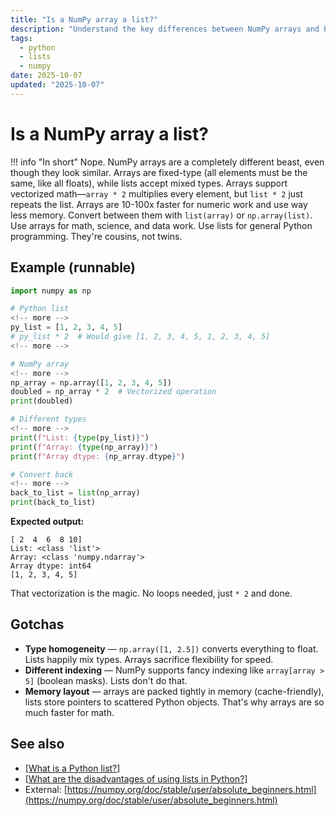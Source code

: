 ```yaml
---
title: "Is a NumPy array a list?"
description: "Understand the key differences between NumPy arrays and Python lists: performance, types, and when to use each."
tags:
  - python
  - lists
  - numpy
date: 2025-10-07
updated: "2025-10-07"
---
```


# Is a NumPy array a list?
<!-- more -->

!!! info "In short"
    Nope. NumPy arrays are a completely different beast, even though they look similar. Arrays are fixed-type (all elements must be the same, like all floats), while lists accept mixed types. Arrays support vectorized math—`array * 2` multiplies every element, but `list * 2` just repeats the list. Arrays are 10-100x faster for numeric work and use way less memory. Convert between them with `list(array)` or `np.array(list)`. Use arrays for math, science, and data work. Use lists for general Python programming. They're cousins, not twins.

## Example (runnable)

```python
import numpy as np

# Python list
<!-- more -->
py_list = [1, 2, 3, 4, 5]
# py_list * 2  # Would give [1, 2, 3, 4, 5, 1, 2, 3, 4, 5]
<!-- more -->

# NumPy array
<!-- more -->
np_array = np.array([1, 2, 3, 4, 5])
doubled = np_array * 2  # Vectorized operation
print(doubled)

# Different types
<!-- more -->
print(f"List: {type(py_list)}")
print(f"Array: {type(np_array)}")
print(f"Array dtype: {np_array.dtype}")

# Convert back
<!-- more -->
back_to_list = list(np_array)
print(back_to_list)
```

**Expected output:**
```
[ 2  4  6  8 10]
List: <class 'list'>
Array: <class 'numpy.ndarray'>
Array dtype: int64
[1, 2, 3, 4, 5]
```

That vectorization is the magic. No loops needed, just `* 2` and done.

## Gotchas

* **Type homogeneity** — `np.array([1, 2.5])` converts everything to float. Lists happily mix types. Arrays sacrifice flexibility for speed.
* **Different indexing** — NumPy supports fancy indexing like `array[array > 5]` (boolean masks). Lists don't do that.
* **Memory layout** — arrays are packed tightly in memory (cache-friendly), lists store pointers to scattered Python objects. That's why arrays are so much faster for math.

## See also

* [[What is a Python list?]](./what-is-a-python-list.md)
* [[What are the disadvantages of using lists in Python?]](./disadvantages-of-using-lists-in-python.md)
* External: [https://numpy.org/doc/stable/user/absolute_beginners.html](https://numpy.org/doc/stable/user/absolute_beginners.html)

<script type="application/ld+json">
{
  "@context": "https://schema.org",
  "@type": "FAQPage",
  "mainEntity": [{
    "@type": "Question",
    "name": "Is a NumPy array a list?",
    "acceptedAnswer": {
      "@type": "Answer",
      "text": "Nope. NumPy arrays are a completely different beast, even though they look similar. Arrays are fixed-type (all elements must be the same, like all floats), while lists accept mixed types. Arrays support vectorized math—array * 2 multiplies every element, but list * 2 just repeats the list. Arrays are 10-100x faster for numeric work and use way less memory. Convert between them with list(array) or np.array(list). Use arrays for math, science, and data work. Use lists for general Python programming. They're cousins, not twins."
    }
  }]
}
</script>

